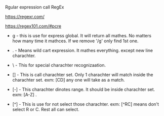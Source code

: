 Rgular expression call RegEx

https://regexr.com/

https://regex101.com/#pcre

* g - 
this is use for express global. It will return all mathes. No matters how many time it mathces. If we remove '/g' only find 1st one.

* . - 
Means wild cart expression. It mathes everything. except new line charachter. 

* \ - This for special charachter recognizaation.

* [] - This is call charachter set. Only 1 charachter will match inside the charachter set. exm: [CD] any one will take as a match.

* [-] - This charachter dinotes range. It should be inside charachter set. exm: [A-Z] .

* [^] - This is use for not select those charachter. exm: [^RC] means don't select R or C. Rest all can select.


